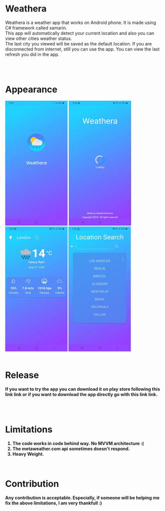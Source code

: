 # Weathera
Weathera is a weather app that works on Android phone. It is made using C# framework called xamarin.<br>
This app will automatically detect your current location and also you can view other cities weather status.<br>
The last city you viewed will be saved as the default location.
If you are disconnected from internet, still you can use the app. You can view the last refresh you did in the app.

<br>
<br>

# Appearance

<img src="./img/splash.jpg" width=200px height=400px> 
<b>
<img src="./img/loading.jpg" width=200px height=400px> 
<br>
<img src="./img/main.jpg" width=200px height=400px> 
<b>
<img src="./img/search.jpg" width=200px height=400px> 


<br>
<br>

# Release
If you want to try the app you can download it on play store following this link link or if you want to download the app directly go with this link link.


<br>
<br>


# Limitations
1. The code works in code behind way. No MVVM architecture :(
2. The metaweather.com api sometimes doesn't respond.
3. Heavy Weight.

<br>

# Contribution
Any contribution is acceptable. Especially, if someone will be helping me fix the above limitations, I am very thankfull :)
